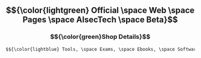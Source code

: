 ## $${\color{lightgreen} Official \space Web \space Pages \space AlsecTech \space Beta}$$ 
### $${\color{green}Shop Details}$$
```py
$${\color{lightblue} Tools, \space Exams, \space Ebooks, \space Software, \space Hardware, \space Reviewers, \space API \space Tools, \space Graphic \space Design, \space Website \space Design, \space Online \space Assistant, \space Government \space Assistant, \space CV \space Resume \space Premium \space Design}$$ 
```
